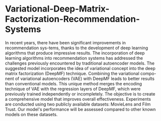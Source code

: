 # Variational-Deep-Matrix-Factorization-Recommendation-Systems
In recent years, there have been significant improvements in recommendation sys-tems, thanks to the development of deep learning algorithms that produce impressive results. The incorporation of deep learning algorithms into recommendation systems has addressed the challenges previously encountered by traditional autoencoder models. The suggested model incorporates the idea of variational concept into the deep matrix factorization (DeepMF) technique. Combining the variational compo-nent of variational autoencoders (VAE) with DeepMF leads to better results than conventional models. This unique method merges the encoding technique of VAE with the regression layers of DeepMF, which were previously trained independently or incompletely. The objective is to create a comprehensive model that improves overall effectiveness. Experiments are conducted using two publicly available datasets: MovieLens and Film Trust. Our model's performance will be assessed compared to other known models on these datasets.
